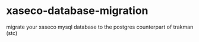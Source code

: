 # xaseco-database-migration
migrate your xaseco mysql database to the postgres counterpart of trakman (stc)
